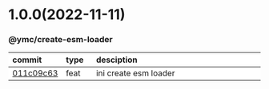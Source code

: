
<style>
table{
    display:table;
    width:100%;
}
table th:nth-of-type(1),table th:nth-of-type(2) {
    width:12%;
}
</style>


<a name="1.0.0"></a>
# 1.0.0(2022-11-11)
### @ymc/create-esm-loader

<div align="center" style="margin-left: auto;margin-right: auto;background:white;">

commit|type|desciption
:----|:----|:----
[011c09c63](https://github.com/ymc-github/js-idea/commit/1011c09c63b19e838326fb12a80a9dfd35ff3051)|feat|ini create esm loader

</div>